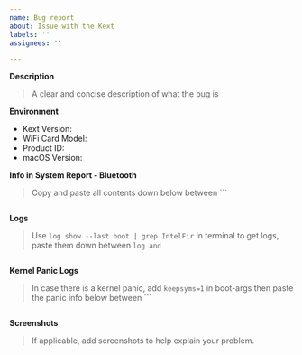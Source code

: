 ```yaml
---
name: Bug report
about: Issue with the Kext
labels: ''
assignees: ''

---
```


**Description**
> A clear and concise description of what the bug is

**Environment**

- Kext Version: 
- WiFi Card Model: 
- Product ID: 
- macOS Version: 

**Info in System Report - Bluetooth**
> Copy and paste all contents down below between ```

```

```

**Logs**
> Use `log show --last boot | grep IntelFir` in terminal to get logs, paste them down between ```log and ```

```log

```

**Kernel Panic Logs**
> In case there is a kernel panic, add `keepsyms=1` in boot-args then paste the panic info below between ```

```

```

**Screenshots**
> If applicable, add screenshots to help explain your problem.
